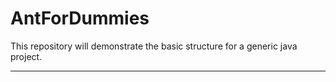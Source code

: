 # AntForDummies #
This repository will demonstrate the basic structure for a generic java project.

***



